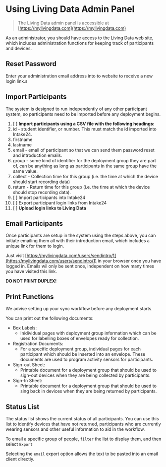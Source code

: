 # Using Living Data Admin Panel

> The Living Data admin panel is accessible at [https://mylivingdata.com](https://mylivingdata.com)

As an administrator, you should have access to the Living Data web site, which includes administration functions for keeping track of participants and devices.

## Reset Password

Enter your administration email address into to website to receive a new login link.s

## Import Participants

The system is designed to run independently of any other participant system, so participants need to be imported before any deployment begins.

1. [ ] **Import participants using a CSV file with the following headings:** 
2. id - student identifier, or number. This must match the id imported into Intake24.
3. firstname
4. lastname
5. email - email of participant so that we can send them password reset and introduction emails.
6. group - some kind of identifier for the deployment group they are part of, can be anything as long as participants in the same group have the same value.
7. collect - Collection time for this group \(i.e. the time at which the device should start recording data\)
8. return - Return time for this group \(i.e. the time at which the device should stop recording data\).
9. [ ] Import participants into Intake24
10. [ ] Export participant login links from Intake24
11. [ ] **Upload login links to Living Data**

## Email Participants

Once participants are setup in the system using the steps above, you can initiate emailing them all with their introduction email, which includes a unique link for them to login.

Just visit [https://mylivingdata.com/users/sendintro/1](https://mylivingdata.com/users/sendintro/1) in your browser once you have logged in. Emails wil only be sent once, independent on how many times you have visited this link.

**DO NOT PRINT DUPLEX!**

## Print Functions

We advise setting up your sync workflow before any deployment starts.

You can print out the following documents:

* Box Labels:
  * Inidividual pages with deployment group information which can be used for labelling boxes of envelopes ready for collection.
* Registration Documents:
  * For a specific deployment group, individual pages for each participant which should be inserted into an envelope. These documents are used to program activity sensors for participants.
* Sign-out Sheet:
  * Printable document for a deployment group that should be used to sign-out devices when they are being collected by participants.
* Sign-In Sheet:
  * Printable document for a deployment group that should be used to sing back in devices when they are being returned by participants.

## Status List

The status list shows the current status of all participants. You can use this list to identify devices that have not returned, participants who are currently wearing sensors and other useful information to aid in the workflow.

To email a specific group of people, `filter` the list to display them, and then select `Export`

Selecting the `email` export option allows the text to be pasted into an email client directly.

